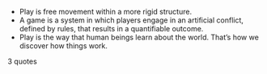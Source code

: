  - Play is free movement within a more rigid structure.
 - A game is a system in which players engage in an artificial conflict, defined by rules, that results in a quantifiable outcome.
 - Play is the way that human beings learn about the world. That’s how we discover how things work.

3 quotes
